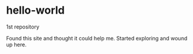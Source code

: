 # hello-world
1st repository

Found this site and thought it could help me.
Started exploring and wound up here.
